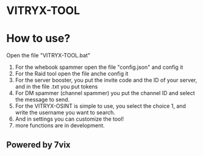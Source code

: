 # VITRYX-TOOL
# How to use?
Open the file "VITRYX-TOOL.bat" 
1. For the whebook spammer open the file "config.json" and config it
2. For the Raid tool open the file anche config it
3. For the server booster, you put the invite code and the ID of your server, and in the file .txt you put tokens
4. For DM spammer (channel spammer) you put the channel ID and select the message to send.
5. For the VITRYX-OSINT is simple to use, you select the choice 1, and write the username you want to search.
6. And in settings you can customize the tool!
7. more functions are in development.
## Powered by 7vix  
  
